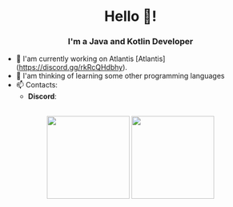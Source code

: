 <h1 align="center">Hello 👋!</h1>
<h3 align="center">I'm a Java and Kotlin Developer</h3>

- 🔭 I'am currently working on Atlantis [Atlantis] (https://discord.gg/rkRcQHdbhy).<br>
- 🤔 I'am thinking of learning some other programming languages <br>
- 📫 Contacts: <br>
  * **Discord**: <br>

<p align="center">
	<br>
	<img src="https://github-readme-stats.vercel.app/api?username=MrCheating&show_icons=true&theme=synthwave" height="165px">
	<img src="https://github-readme-stats.vercel.app/api/top-langs/?username=MrCheating&show_icons=true&theme=synthwave" height="165px">
</p>
